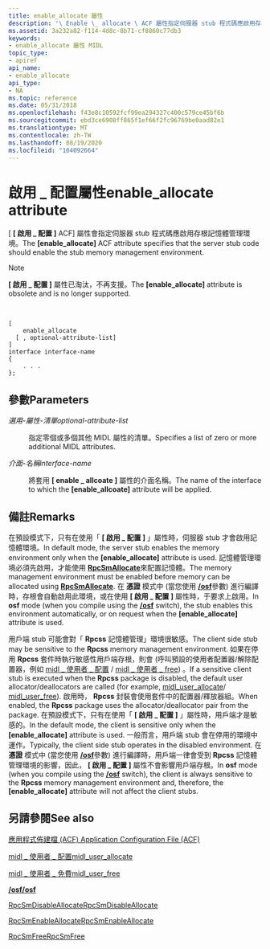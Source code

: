 ```yaml
---
title: enable_allocate 屬性
description: '\ Enable \_ allocate \ ACF 屬性指定伺服器 stub 程式碼應啟用存根記憶體管理環境。'
ms.assetid: 3a232a82-f114-4d8c-8b71-cf8860c77db3
keywords:
- enable_allocate 屬性 MIDL
topic_type:
- apiref
api_name:
- enable_allocate
api_type:
- NA
ms.topic: reference
ms.date: 05/31/2018
ms.openlocfilehash: f43e8c10592fcf99ea294327c400c579ce45bf6b
ms.sourcegitcommit: ebd3ce6908ff865f1ef66f2fc96769be0aad82e1
ms.translationtype: MT
ms.contentlocale: zh-TW
ms.lasthandoff: 08/19/2020
ms.locfileid: "104092664"
---
```

# <a name="enable_allocate-attribute"></a><span data-ttu-id="881f1-104">啟用 \_ 配置屬性</span><span class="sxs-lookup"><span data-stu-id="881f1-104">enable\_allocate attribute</span></span>

<span data-ttu-id="881f1-105">[ **\[ 啟用 \_ 配置 \]** ACF] 屬性會指定伺服器 stub 程式碼應啟用存根記憶體管理環境。</span><span class="sxs-lookup"><span data-stu-id="881f1-105">The **\[enable\_allocate\]** ACF attribute specifies that the server stub code should enable the stub memory management environment.</span></span>

> [!Note]  
> <span data-ttu-id="881f1-106">**\[ 啟用 \_ 配置 \]** 屬性已淘汰，不再支援。</span><span class="sxs-lookup"><span data-stu-id="881f1-106">The **\[enable\_allocate\]** attribute is obsolete and is no longer supported.</span></span>

 

``` syntax
[
    enable_allocate
  [ , optional-attribute-list]
]
interface interface-name
{
    . . .
};
```

## <a name="parameters"></a><span data-ttu-id="881f1-107">參數</span><span class="sxs-lookup"><span data-stu-id="881f1-107">Parameters</span></span>

<dl> <dt>

<span data-ttu-id="881f1-108">*選用-屬性-清單*</span><span class="sxs-lookup"><span data-stu-id="881f1-108">*optional-attribute-list*</span></span> 
</dt> <dd>

<span data-ttu-id="881f1-109">指定零個或多個其他 MIDL 屬性的清單。</span><span class="sxs-lookup"><span data-stu-id="881f1-109">Specifies a list of zero or more additional MIDL attributes.</span></span>

</dd> <dt>

<span data-ttu-id="881f1-110">*介面-名稱*</span><span class="sxs-lookup"><span data-stu-id="881f1-110">*interface-name*</span></span> 
</dt> <dd>

<span data-ttu-id="881f1-111">將套用 **\[ enable \_ allcoate \]** 屬性的介面名稱。</span><span class="sxs-lookup"><span data-stu-id="881f1-111">The name of the interface to which the **\[enable\_allcoate\]** attribute will be applied.</span></span>

</dd> </dl>

## <a name="remarks"></a><span data-ttu-id="881f1-112">備註</span><span class="sxs-lookup"><span data-stu-id="881f1-112">Remarks</span></span>

<span data-ttu-id="881f1-113">在預設模式下，只有在使用「 **\[ 啟用 \_ 配置 \]** 」屬性時，伺服器 stub 才會啟用記憶體環境。</span><span class="sxs-lookup"><span data-stu-id="881f1-113">In default mode, the server stub enables the memory environment only when the **\[enable\_allocate\]** attribute is used.</span></span> <span data-ttu-id="881f1-114">記憶體管理環境必須先啟用，才能使用 [**RpcSmAllocate**](/windows/desktop/api/rpcndr/nf-rpcndr-rpcsmallocate)來配置記憶體。</span><span class="sxs-lookup"><span data-stu-id="881f1-114">The memory management environment must be enabled before memory can be allocated using [**RpcSmAllocate**](/windows/desktop/api/rpcndr/nf-rpcndr-rpcsmallocate).</span></span> <span data-ttu-id="881f1-115">在 **憑證** 模式中 (當您使用 [**/osf**](-osf.md)參數) 進行編譯時，存根會自動啟用此環境，或在使用 **\[ 啟用 \_ 配置 \]** 屬性時，于要求上啟用。</span><span class="sxs-lookup"><span data-stu-id="881f1-115">In **osf** mode (when you compile using the [**/osf**](-osf.md) switch), the stub enables this environment automatically, or on request when the **\[enable\_allocate\]** attribute is used.</span></span>

<span data-ttu-id="881f1-116">用戶端 stub 可能會對「 **Rpcss** 記憶體管理」環境很敏感。</span><span class="sxs-lookup"><span data-stu-id="881f1-116">The client side stub may be sensitive to the **Rpcss** memory management environment.</span></span> <span data-ttu-id="881f1-117">如果在停用 **Rpcss** 套件時執行敏感性用戶端存根，則會 (呼叫預設的使用者配置器/解除配置器，例如 [midl \_ 使用者 \_ 配置](/windows/desktop/Rpc/the-midl-user-allocate-function) /  [midl \_ 使用者 \_ free](/windows/desktop/Rpc/the-midl-user-free-function)) 。</span><span class="sxs-lookup"><span data-stu-id="881f1-117">If a sensitive client stub is executed when the **Rpcss** package is disabled, the default user allocator/deallocators are called (for example, [midl\_user\_allocate](/windows/desktop/Rpc/the-midl-user-allocate-function)/ [midl\_user\_free](/windows/desktop/Rpc/the-midl-user-free-function)).</span></span> <span data-ttu-id="881f1-118">啟用時， **Rpcss** 封裝會使用套件中的配置器/釋放器組。</span><span class="sxs-lookup"><span data-stu-id="881f1-118">When enabled, the **Rpcss** package uses the allocator/deallocator pair from the package.</span></span> <span data-ttu-id="881f1-119">在預設模式下，只有在使用「 **\[ 啟用 \_ 配置 \]** 」屬性時，用戶端才是敏感的。</span><span class="sxs-lookup"><span data-stu-id="881f1-119">In the default mode, the client is sensitive only when the **\[enable\_allocate\]** attribute is used.</span></span> <span data-ttu-id="881f1-120">一般而言，用戶端 stub 會在停用的環境中運作。</span><span class="sxs-lookup"><span data-stu-id="881f1-120">Typically, the client side stub operates in the disabled environment.</span></span> <span data-ttu-id="881f1-121">在 **憑證** 模式中 (當您使用 [**/osf**](-osf.md)參數) 進行編譯時，用戶端一律會受到 **Rpcss** 記憶體管理環境的影響，因此， **\[ 啟用 \_ 配置 \]** 屬性不會影響用戶端存根。</span><span class="sxs-lookup"><span data-stu-id="881f1-121">In **osf** mode (when you compile using the [**/osf**](-osf.md) switch), the client is always sensitive to the **Rpcss** memory management environment and, therefore, the **\[enable\_allocate\]** attribute will not affect the client stubs.</span></span>

## <a name="see-also"></a><span data-ttu-id="881f1-122">另請參閱</span><span class="sxs-lookup"><span data-stu-id="881f1-122">See also</span></span>

<dl> <dt>

[<span data-ttu-id="881f1-123">應用程式佈建檔 (ACF) </span><span class="sxs-lookup"><span data-stu-id="881f1-123">Application Configuration File (ACF)</span></span>](application-configuration-file-acf-.md)
</dt> <dt>

[<span data-ttu-id="881f1-124">midl \_ 使用者 \_ 配置</span><span class="sxs-lookup"><span data-stu-id="881f1-124">midl\_user\_allocate</span></span>](/windows/desktop/Rpc/the-midl-user-allocate-function)
</dt> <dt>

[<span data-ttu-id="881f1-125">midl \_ 使用者 \_ 免費</span><span class="sxs-lookup"><span data-stu-id="881f1-125">midl\_user\_free</span></span>](/windows/desktop/Rpc/the-midl-user-free-function)
</dt> <dt>

[<span data-ttu-id="881f1-126">**/osf**</span><span class="sxs-lookup"><span data-stu-id="881f1-126">**/osf**</span></span>](-osf.md)
</dt> <dt>

[<span data-ttu-id="881f1-127">RpcSmDisableAllocate</span><span class="sxs-lookup"><span data-stu-id="881f1-127">RpcSmDisableAllocate</span></span>](/windows/desktop/api/rpcndr/nf-rpcndr-rpcsmdisableallocate)
</dt> <dt>

[<span data-ttu-id="881f1-128">RpcSmEnableAllocate</span><span class="sxs-lookup"><span data-stu-id="881f1-128">RpcSmEnableAllocate</span></span>](/windows/desktop/api/rpcndr/nf-rpcndr-rpcsmenableallocate)
</dt> <dt>

[<span data-ttu-id="881f1-129">RpcSmFree</span><span class="sxs-lookup"><span data-stu-id="881f1-129">RpcSmFree</span></span>](/windows/desktop/api/rpcndr/nf-rpcndr-rpcsmfree)
</dt> </dl>

 

 